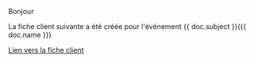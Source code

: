 <p>Bonjour</p>

<p><p>La fiche client suivante a été créée pour l'événement {{ doc.subject }}({{ doc.name }})<p></p>

<p><a href="https://tropisme.dokos.cloud/app/fiche-client?evenement={{ doc.name }}">Lien vers la fiche client</a></p>
